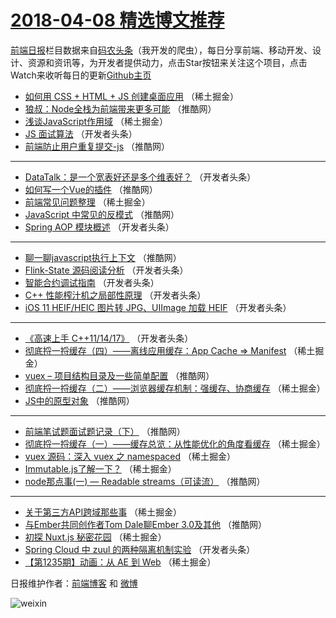 # [2018-04-08 精选博文推荐](http://hao.caibaojian.com/date/2018/04/08)

[前端日报](http://caibaojian.com/c/news)栏目数据来自[码农头条](http://hao.caibaojian.com/)（我开发的爬虫），每日分享前端、移动开发、设计、资源和资讯等，为开发者提供动力，点击Star按钮来关注这个项目，点击Watch来收听每日的更新[Github主页](https://github.com/kujian/frontendDaily)
* [如何用 CSS + HTML + JS 创建桌面应用](http://hao.caibaojian.com/69935.html) （稀土掘金）
* [狼叔：Node全栈为前端带来更多可能](http://hao.caibaojian.com/69911.html) （推酷网）
* [浅谈JavaScript作用域](http://hao.caibaojian.com/69936.html) （稀土掘金）
* [JS 面试算法](http://hao.caibaojian.com/69866.html) （开发者头条）
* [前端防止用户重复提交-js](http://hao.caibaojian.com/69908.html) （推酷网）

***
* [DataTalk：是一个宽表好还是多个维表好？](http://hao.caibaojian.com/69870.html) （开发者头条）
* [如何写一个Vue的插件](http://hao.caibaojian.com/69909.html) （推酷网）
* [前端常见问题整理](http://hao.caibaojian.com/69920.html) （稀土掘金）
* [JavaScript 中常见的反模式](http://hao.caibaojian.com/69888.html) （推酷网）
* [Spring AOP 模块概述](http://hao.caibaojian.com/69871.html) （开发者头条）

***
* [聊一聊javascript执行上下文](http://hao.caibaojian.com/69906.html) （推酷网）
* [Flink-State 源码阅读分析](http://hao.caibaojian.com/69872.html) （开发者头条）
* [智能合约调试指南](http://hao.caibaojian.com/69873.html) （开发者头条）
* [C++ 性能榨汁机之局部性原理](http://hao.caibaojian.com/69874.html) （开发者头条）
* [iOS 11 HEIF/HEIC 图片转 JPG、UIImage 加载 HEIF](http://hao.caibaojian.com/69875.html) （开发者头条）

***
* [《高速上手 C++11/14/17》](http://hao.caibaojian.com/69865.html) （开发者头条）
* [彻底捋一捋缓存（四）——离线应用缓存：App Cache =&gt; Manifest](http://hao.caibaojian.com/69931.html) （稀土掘金）
* [vuex &#8211; 项目结构目录及一些简单配置](http://hao.caibaojian.com/69889.html) （推酷网）
* [彻底捋一捋缓存（二）——浏览器缓存机制：强缓存、协商缓存](http://hao.caibaojian.com/69933.html) （稀土掘金）
* [JS中的原型对象](http://hao.caibaojian.com/69904.html) （推酷网）

***
* [前端笔试题面试题记录（下）](http://hao.caibaojian.com/69887.html) （推酷网）
* [彻底捋一捋缓存（一）——缓存总览：从性能优化的角度看缓存](http://hao.caibaojian.com/69934.html) （稀土掘金）
* [vuex 源码：深入 vuex 之 namespaced](http://hao.caibaojian.com/69926.html) （稀土掘金）
* [Immutable.js了解一下？](http://hao.caibaojian.com/69927.html) （稀土掘金）
* [node那点事(一) &#8212; Readable streams（可读流）](http://hao.caibaojian.com/69907.html) （推酷网）

***
* [关于第三方API跨域那些事](http://hao.caibaojian.com/69928.html) （稀土掘金）
* [与Ember共同创作者Tom Dale聊Ember 3.0及其他](http://hao.caibaojian.com/69910.html) （推酷网）
* [初探 Nuxt.js 秘密花园](http://hao.caibaojian.com/69929.html) （稀土掘金）
* [Spring Cloud 中 zuul 的两种隔离机制实验](http://hao.caibaojian.com/69867.html) （开发者头条）
* [【第1235期】动画：从 AE 到 Web](http://hao.caibaojian.com/69930.html) （稀土掘金）

日报维护作者：[前端博客](http://caibaojian.com/) 和 [微博](http://caibaojian.com/go/weibo)

![weixin](https://user-images.githubusercontent.com/3055447/38468989-651132ac-3b80-11e8-8e6b-15122322a9d7.png)